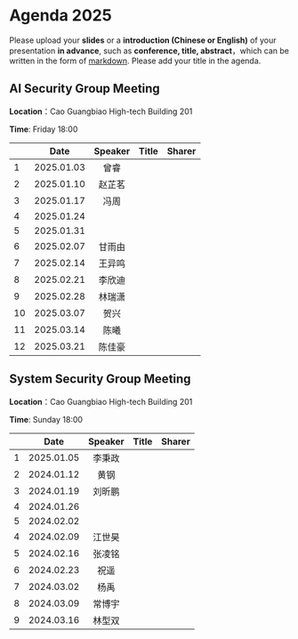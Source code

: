 

# Agenda 2025
Please upload your **slides** or a **introduction (Chinese or English)** of your presentation **in advance**,
such as **conference, title, abstract**，which can be written in the form of [markdown](http://sspai.com/25137). Please add your title in the agenda.


## AI Security Group Meeting
**Location**：Cao Guangbiao High-tech Building 201

**Time**: Friday 18:00

<div id="ai-sec">

||Date|Speaker|Title|Sharer|
|---|:---:|:---:|:---:|:---:| 
|1|2025.01.03|曾睿|||
|2|2025.01.10|赵芷茗|||
|3|2025.01.17|冯周|||
|4|2025.01.24||||
|5|2025.01.31||||
|6|2025.02.07|甘雨由|||
|7|2025.02.14|王异鸣|||
|8|2025.02.21|李欣迪|||
|9|2025.02.28|林瑞潇|||
|10|2025.03.07|贺兴|||
|11|2025.03.14|陈曦|||
|12|2025.03.21|陈佳豪|||


## System Security Group Meeting
**Location**：Cao Guangbiao High-tech Building 201

**Time**: Sunday 18:00

<div id="system-sec">

||Date|Speaker|Title|Sharer|
|---|:---:|:---:|:---:|:---:|
|1|2025.01.05|李秉政|||
|2|2024.01.12|黄钢|||
|3|2024.01.19|刘昕鹏|||
|4|2024.01.26||||
|5|2024.02.02||||
|4|2024.02.09|江世昊|||
|5|2024.02.16|张凌铭|||
|6|2024.02.23|祝遥|||
|7|2024.03.02|杨禹|||
|8|2024.03.09|常博宇|||
|9|2024.03.16|林型双|||
